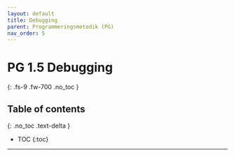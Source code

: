 ```yaml
---
layout: default
title: Debugging
parent: Programmeringsmetodik (PG)
nav_order: 5
---
```


# PG 1.5 Debugging
{: .fs-9 .fw-700 .no_toc }

## Table of contents
{: .no_toc .text-delta }

- TOC
{:toc}

---
